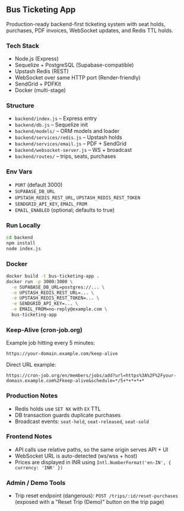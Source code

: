 ## Bus Ticketing App

Production-ready backend-first ticketing system with seat holds, purchases, PDF invoices, WebSocket updates, and Redis TTL holds.

### Tech Stack
- Node.js (Express)
- Sequelize + PostgreSQL (Supabase-compatible)
- Upstash Redis (REST)
- WebSocket over same HTTP port (Render-friendly)
- SendGrid + PDFKit
- Docker (multi-stage)

### Structure
- `backend/index.js` – Express entry
- `backend/db.js` – Sequelize init
- `backend/models/` – ORM models and loader
- `backend/services/redis.js` – Upstash holds
- `backend/services/email.js` – PDF + SendGrid
- `backend/websocket-server.js` – WS + broadcast
- `backend/routes/` – trips, seats, purchases

### Env Vars
- `PORT` (default 3000)
- `SUPABASE_DB_URL`
- `UPSTASH_REDIS_REST_URL`, `UPSTASH_REDIS_REST_TOKEN`
- `SENDGRID_API_KEY`, `EMAIL_FROM`
 - `EMAIL_ENABLED` (optional; defaults to true)

### Run Locally
```bash
cd backend
npm install
node index.js
```

### Docker
```bash
docker build -t bus-ticketing-app .
docker run -p 3000:3000 \
  -e SUPABASE_DB_URL=postgres://... \
  -e UPSTASH_REDIS_REST_URL=... \
  -e UPSTASH_REDIS_REST_TOKEN=... \
  -e SENDGRID_API_KEY=... \
  -e EMAIL_FROM=no-reply@example.com \
  bus-ticketing-app
```

### Keep-Alive (cron-job.org)
Example job hitting every 5 minutes:
```
https://your-domain.example.com/keep-alive
```
Direct URL example:
```
https://cron-job.org/en/members/jobs/add?url=https%3A%2F%2Fyour-domain.example.com%2Fkeep-alive&schedule=*/5+*+*+*+*
```

### Production Notes
- Redis holds use `SET NX` with `EX` TTL
- DB transaction guards duplicate purchases
- Broadcast events: `seat-held`, `seat-released`, `seat-sold`

### Frontend Notes
- API calls use relative paths, so the same origin serves API + UI
- WebSocket URL is auto-detected (ws/wss + host)
- Prices are displayed in INR using `Intl.NumberFormat('en-IN', { currency: 'INR' })`

### Admin / Demo Tools
- Trip reset endpoint (dangerous): `POST /trips/:id/reset-purchases` (exposed with a "Reset Trip (Demo)" button on the trip page)


